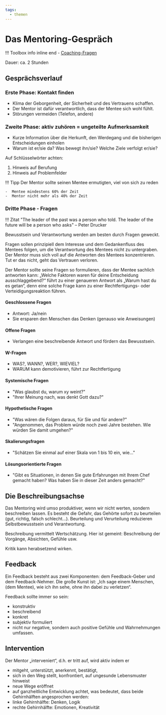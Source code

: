 ```yaml
---
tags:
  - themen
---
```



# Das Mentoring-Gespräch

!!! Toolbox info inline end
    - [Coaching-Fragen](../tools/coaching-fragen.md)

Dauer: ca. 2 Stunden


## Gesprächsverlauf

### Erste Phase: Kontakt finden

- Klima der Geborgenheit, der Sicherheit und des Vertrauens schaffen. 
- Der Mentor ist dafür verantwortlich, dass der Mentee sich wohl fühlt.
- Störungen vermeiden (Telefon, andere)


### Zweite Phase: aktiv zuhören = ungeteilte Aufmerksamkeit

- Kurze Information über die Herkunft, den Werdegang und die bisherigen Entscheidungen einholen
- Warum ist er/sie da? Was bewegt ihn/sie? Welche Ziele verfolgt er/sie?

Auf Schlüsselwörter achten:

  1. Hinweis auf Berufung
  1. Hinweis auf Problemfelder


!!! Tipp
    Der Mentor sollte seinen Mentee ermutigten, viel von sich zu reden

    -  Mentee mindestens 60% der Zeit
    -  Mentor nicht mehr als 40% der Zeit


### Dritte Phase - Fragen

!!! Zitat
    "The leader of the past was a person who told. The leader of the future
    will be a person who asks" – Peter Drucker

Bewusstsein und Verantwortung werden am besten durch Fragen geweckt.

Fragen sollen prinzipiell dem Interesse und dem Gedankenfluss des Mentees
folgen, um die Verantwortung des Mentees nicht zu untergraben. Der Mentor muss
sich voll auf die Antworten des Mentees konzentrieren.
Tut er das nicht, geht das Vertrauen verloren.

Der Mentor sollte seine Fragen so formulieren, dass der Mentee sachlich
antworten kann: „Welche Faktoren waren für deine Entscheidung ausschlaggebend?“
führt zu einer genaueren Antwort als „Warum hast du es getan“,
denn eine solche Frage kann zu einer Rechtfertigungs- oder
Verteidigungsreaktion führen.


#### Geschlossene Fragen

- Antwort: Ja/nein
- Sie ersparen den Menschen das Denken (genauso wie Anweisungen)

#### Offene Fragen

- Verlangen eine beschreibende Antwort und fördern das Bewusstsein.

#### W-Fragen

- WAS?, WANN?, WER?, WIEVIEL?
- WARUM kann demotivieren, führt zur Rechtfertigung

#### Systemische Fragen

- "Was glaubst du, warum xy weint?"
- "Ihrer Meinung nach, was denkt Gott dazu?"

#### Hypothetische Fragen

- "Was wären die Folgen daraus, für Sie und für andere?"
- "Angenommen, das Problem würde noch zwei Jahre bestehen. Wie würden Sie damit umgehen?"

#### Skalierungsfragen

- "Schätzen Sie einmal auf einer Skala von 1 bis 10 ein, wie..."

#### Lösungsorientierte Fragen

- "Gibt es Situationen, in denen Sie gute Erfahrungen mit Ihrem Chef
gemacht haben? Was haben Sie in dieser Zeit anders gemacht?"



## Die Beschreibungsachse

Das Mentoring wird umso produktiver, wenn wir nicht werten, sondern beschreiben lassen. Es besteht die Gefahr, das Gehörte sofort zu beurteilen (gut, richtig, falsch schlecht...). Beurteilung und Verurteilung reduzieren Selbstbewusstsein und Verantwortung.

Beschreibung vermittelt Wertschätzung. Hier ist gemeint: Beschreibung der Vorgänge, Absichten, Gefühle usw.

Kritik kann herabsetzend wirken.


## Feedback

Ein Feedback besteht aus zwei Komponenten: dem Feedback-Geber und dem Feedback-Nehmer. Die große Kunst ist: „Ich sage einem Menschen, (dem Mentee), wie ich ihn sehe, ohne ihn dabei zu verletzen“.

Feedback sollte immer so sein:

- konstruktiv
- beschreibend
- konkret
- subjektiv formuliert
- nicht nur negative, sondern auch positive Gefühle und Wahrnehmungen umfassen.

## Intervention

Der Mentor „interveniert“, d.h. er tritt auf, wird aktiv indem er

- mitgeht, unterstützt, anerkennt, bestätigt,
- sich in den Weg stellt, konfrontiert, auf ungesunde Lebensmuster hinweist
- neue Wege eröffnet
- auf ganzheitliche Entwicklung achtet, was bedeutet, dass beide Gehirnhälften angesprochen werden:
- linke Gehirnhälfte: Denken, Logik
- rechte Gehirnhälfte: Emotionen, Kreativität


